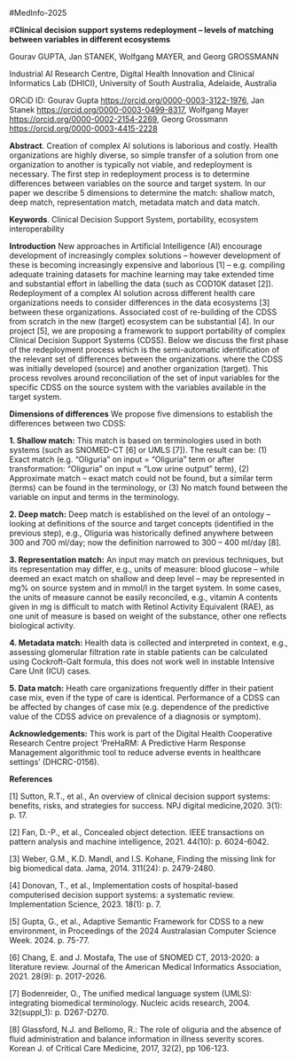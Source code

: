#MedInfo-2025

#**Clinical decision support systems redeployment – levels of matching between variables in different ecosystems**

Gourav GUPTA,  Jan STANEK, Wolfgang MAYER, and Georg GROSSMANN

Industrial AI Research Centre, Digital Health Innovation and Clinical Informatics Lab (DHICI), University of South Australia, Adelaide, Australia

ORCiD ID: Gourav Gupta https://orcid.org/0000-0003-3122-1976, 
Jan Stanek https://orcid.org/0000-0003-0499-8317, 
Wolfgang Mayer https://orcid.org/0000-0002-2154-2269, 
Georg Grossmann https://orcid.org/0000-0003-4415-2228

**Abstract**. Creation of complex AI solutions is laborious and costly. Health organizations are highly diverse, so simple transfer of a solution from one organization to another is typically not viable, and redeployment is necessary. The first step in redeployment process is to determine differences between variables on the source and target system. In our paper we describe 5 dimensions to determine the match: shallow match, deep match, representation match, metadata match and data match.

**Keywords**. Clinical Decision Support System, portability, ecosystem interoperability

**Introduction**
New approaches in Artificial Intelligence (AI) encourage development of increasingly complex solutions – however development of these is becoming increasingly expensive and laborious [1] – e.g. compiling adequate training datasets for machine learning may take extended time and substantial effort in labelling the data (such as COD10K dataset [2]). Redeployment of a complex AI solution across different health care organizations needs to consider differences in the data ecosystems [3]  between these organizations. Associated cost of re-building of the CDSS from scratch in the new (target) ecosystem can be substantial [4]. In our project [5], we are proposing a framework to support portability of complex Clinical Decision Support Systems (CDSS). Below we discuss the first phase of the redeployment process which is the semi-automatic identification of the relevant set of differences between the organizations. where the CDSS was initially developed (source) and another organization (target). This process revolves around reconciliation of the set of input variables for the specific CDSS on the source system with the variables available in the target system.

**Dimensions of differences**
We propose five dimensions to establish the differences between two CDSS:

**1. Shallow match:** This match is based on terminologies used in both systems (such as SNOMED-CT [6] or UMLS [7]). The result can be: (1) Exact match (e.g. “Oliguria” on input = “Oliguria” term or after transformation: “Oliguria” on input ≈ “Low urine output” term), (2) Approximate match – exact match could not be found, but a similar term (terms) can be found in the terminology, or (3) No match found between the variable on input and terms in the terminology.

**2. Deep match:** Deep match is established on the level of an ontology – looking at definitions of the source and target concepts (identified in the previous step), e.g., Oliguria was historically defined anywhere between 300 and 700 ml/day; now the definition narrowed to 300 – 400 ml/day [8].

**3. Representation match:** An input may match on previous techniques, but its representation may differ, e.g., units of measure: blood glucose – while deemed an exact match on shallow and deep level – may be represented in mg% on source system and in mmol/l in the target system. In some cases, the units of measure cannot be easily reconciled, e.g., vitamin A contents given in mg is difficult to match with Retinol Activity Equivalent (RAE), as one unit of measure is based on weight of the substance, other one reflects biological activity.

**4. Metadata match:** Health data is collected and interpreted in context, e.g., assessing glomerular filtration rate in stable patients can be calculated using Cockroft-Galt formula, this does not work well in instable Intensive Care Unit (ICU) cases.

**5. Data match:** Heath care organizations frequently differ in their patient case mix, even if the type of care is identical. Performance of a CDSS can be affected by changes of case mix (e.g. dependence of the predictive value of the CDSS advice on prevalence of a diagnosis or symptom).

**Acknowledgements:** This work is part of the Digital Health Cooperative Research Centre project ‘PreHaRM: A Predictive Harm Response Management algorithmic tool to reduce adverse events in healthcare settings’ (DHCRC-0156).


**References**

[1]  Sutton, R.T., et al., An overview of clinical decision support systems: benefits, risks, and strategies for success. NPJ digital medicine,2020. 3(1): p. 17.

[2]  Fan, D.-P., et al., Concealed object detection. IEEE transactions on pattern analysis and machine intelligence, 2021. 44(10): p. 6024-6042.

[3]  Weber, G.M., K.D. Mandl, and I.S. Kohane, Finding the missing link for big biomedical data. Jama, 2014. 311(24): p. 2479-2480.

[4]  Donovan, T., et al., Implementation costs of hospital-based computerised decision support systems: a systematic review. Implementation Science, 2023. 18(1): p. 7.

[5]  Gupta, G., et al., Adaptive Semantic Framework for CDSS to a new environment, in Proceedings of the 2024 Australasian Computer Science Week. 2024. p. 75-77.

[6]  Chang, E. and J. Mostafa, The use of SNOMED CT, 2013-2020: a literature review. Journal of the American Medical Informatics Association, 2021. 28(9): p. 2017-2026.

[7]  Bodenreider, O., The unified medical language system (UMLS): integrating biomedical terminology. Nucleic acids research, 2004. 32(suppl_1): p. D267-D270.

[8]  Glassford, N.J. and Bellomo, R.: The role of oliguria and the absence of fluid administration and balance information in illness severity scores. Korean J. of Critical Care Medicine, 2017, 32(2), pp 106-123.

